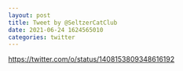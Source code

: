 ```yaml
--- 
layout: post 
title: Tweet by @SeltzerCatClub 
date: 2021-06-24 1624565010 
categories: twitter 
--- 
```

https://twitter.com/o/status/1408153809348616192